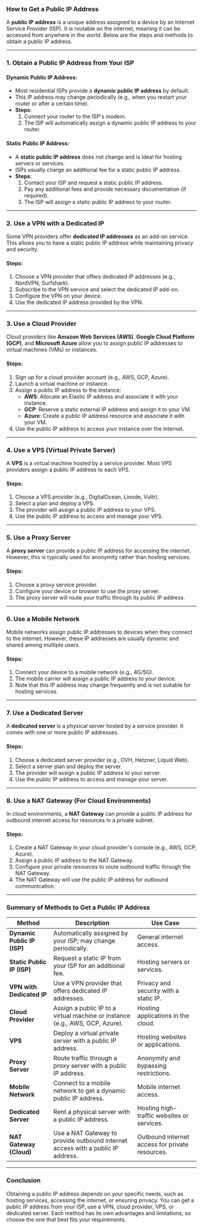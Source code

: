 ### **How to Get a Public IP Address**

A **public IP address** is a unique address assigned to a device by an Internet Service Provider (ISP). It is routable on the internet, meaning it can be accessed from anywhere in the world. Below are the steps and methods to obtain a public IP address.

---

### **1. Obtain a Public IP Address from Your ISP**

#### **Dynamic Public IP Address**:

- Most residential ISPs provide a **dynamic public IP address** by default.
- This IP address may change periodically (e.g., when you restart your router or after a certain time).
- **Steps**:
  1. Connect your router to the ISP's modem.
  2. The ISP will automatically assign a dynamic public IP address to your router.

#### **Static Public IP Address**:

- A **static public IP address** does not change and is ideal for hosting servers or services.
- ISPs usually charge an additional fee for a static public IP address.
- **Steps**:
  1. Contact your ISP and request a static public IP address.
  2. Pay any additional fees and provide necessary documentation (if required).
  3. The ISP will assign a static public IP address to your router.

---

### **2. Use a VPN with a Dedicated IP**

Some VPN providers offer **dedicated IP addresses** as an add-on service. This allows you to have a static public IP address while maintaining privacy and security.

#### **Steps**:

1. Choose a VPN provider that offers dedicated IP addresses (e.g., NordVPN, Surfshark).
2. Subscribe to the VPN service and select the dedicated IP add-on.
3. Configure the VPN on your device.
4. Use the dedicated IP address provided by the VPN.

---

### **3. Use a Cloud Provider**

Cloud providers like **Amazon Web Services (AWS)**, **Google Cloud Platform (GCP)**, and **Microsoft Azure** allow you to assign public IP addresses to virtual machines (VMs) or instances.

#### **Steps**:

1. Sign up for a cloud provider account (e.g., AWS, GCP, Azure).
2. Launch a virtual machine or instance.
3. Assign a public IP address to the instance:
   - **AWS**: Allocate an Elastic IP address and associate it with your instance.
   - **GCP**: Reserve a static external IP address and assign it to your VM.
   - **Azure**: Create a public IP address resource and associate it with your VM.
4. Use the public IP address to access your instance over the internet.

---

### **4. Use a VPS (Virtual Private Server)**

A **VPS** is a virtual machine hosted by a service provider. Most VPS providers assign a public IP address to each VPS.

#### **Steps**:

1. Choose a VPS provider (e.g., DigitalOcean, Linode, Vultr).
2. Select a plan and deploy a VPS.
3. The provider will assign a public IP address to your VPS.
4. Use the public IP address to access and manage your VPS.

---

### **5. Use a Proxy Server**

A **proxy server** can provide a public IP address for accessing the internet. However, this is typically used for anonymity rather than hosting services.

#### **Steps**:

1. Choose a proxy service provider.
2. Configure your device or browser to use the proxy server.
3. The proxy server will route your traffic through its public IP address.

---

### **6. Use a Mobile Network**

Mobile networks assign public IP addresses to devices when they connect to the internet. However, these IP addresses are usually dynamic and shared among multiple users.

#### **Steps**:

1. Connect your device to a mobile network (e.g., 4G/5G).
2. The mobile carrier will assign a public IP address to your device.
3. Note that this IP address may change frequently and is not suitable for hosting services.

---

### **7. Use a Dedicated Server**

A **dedicated server** is a physical server hosted by a service provider. It comes with one or more public IP addresses.

#### **Steps**:

1. Choose a dedicated server provider (e.g., OVH, Hetzner, Liquid Web).
2. Select a server plan and deploy the server.
3. The provider will assign a public IP address to your server.
4. Use the public IP address to access and manage your server.

---

### **8. Use a NAT Gateway (For Cloud Environments)**

In cloud environments, a **NAT Gateway** can provide a public IP address for outbound internet access for resources in a private subnet.

#### **Steps**:

1. Create a NAT Gateway in your cloud provider's console (e.g., AWS, GCP, Azure).
2. Assign a public IP address to the NAT Gateway.
3. Configure your private resources to route outbound traffic through the NAT Gateway.
4. The NAT Gateway will use the public IP address for outbound communication.

---

### **Summary of Methods to Get a Public IP Address**

| **Method**                  | **Description**                                                                 | **Use Case**                                    |
| --------------------------- | ------------------------------------------------------------------------------- | ----------------------------------------------- |
| **Dynamic Public IP (ISP)** | Automatically assigned by your ISP; may change periodically.                    | General internet access.                        |
| **Static Public IP (ISP)**  | Request a static IP from your ISP for an additional fee.                        | Hosting servers or services.                    |
| **VPN with Dedicated IP**   | Use a VPN provider that offers dedicated IP addresses.                          | Privacy and security with a static IP.          |
| **Cloud Provider**          | Assign a public IP to a virtual machine or instance (e.g., AWS, GCP, Azure).    | Hosting applications in the cloud.              |
| **VPS**                     | Deploy a virtual private server with a public IP address.                       | Hosting websites or applications.               |
| **Proxy Server**            | Route traffic through a proxy server with a public IP address.                  | Anonymity and bypassing restrictions.           |
| **Mobile Network**          | Connect to a mobile network to get a dynamic public IP address.                 | Mobile internet access.                         |
| **Dedicated Server**        | Rent a physical server with a public IP address.                                | Hosting high-traffic websites or services.      |
| **NAT Gateway (Cloud)**     | Use a NAT Gateway to provide outbound internet access with a public IP address. | Outbound internet access for private resources. |

---

### **Conclusion**

Obtaining a public IP address depends on your specific needs, such as hosting services, accessing the internet, or ensuring privacy. You can get a public IP address from your ISP, use a VPN, cloud provider, VPS, or dedicated server. Each method has its own advantages and limitations, so choose the one that best fits your requirements.
